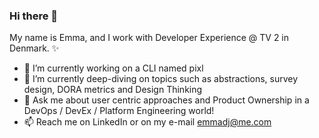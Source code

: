 ### Hi there 👋

My name is Emma, and I work with Developer Experience @ TV 2 in Denmark. ✨


- 🔭 I’m currently working on a CLI named pixl
- 🌱 I’m currently deep-diving on topics such as abstractions, survey design, DORA metrics and Design Thinking
- 💬 Ask me about user centric approaches and Product Ownership in a DevOps / DevEx / Platform Engineering world! 
- 📫 Reach me on LinkedIn or on my e-mail emmadj@me.com
